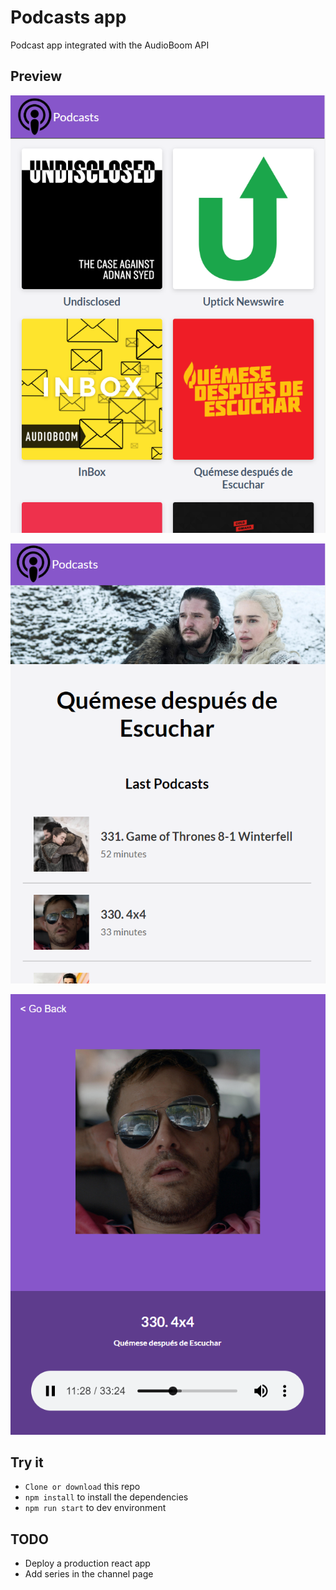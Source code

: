 # Podcasts app

Podcast app integrated with the AudioBoom API

## Preview

![screenshot1](https://github.com/ivansevillaa/Podcasts/blob/master/screenshots/screenshot1.png)    

![screenshot2](https://github.com/ivansevillaa/Podcasts/blob/master/screenshots/screenshot2.png)  

![screenshot3](https://github.com/ivansevillaa/Podcasts/blob/master/screenshots/screenshot3.png) 

## Try it

* `Clone or download` this repo
* `npm install` to install the dependencies
* `npm run start` to dev environment

## TODO

* Deploy a production react app
* Add series in the channel page
